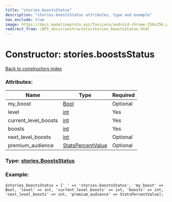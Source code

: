 ```yaml
---
title: "stories.boostsStatus"
description: "stories.boostsStatus attributes, type and example"
nav_exclude: true
image: https://docs.madelineproto.xyz/favicons/android-chrome-256x256.png
redirect_from: /API_docs/constructors/stories_boostsStatus.html
---
```

# Constructor: stories.boostsStatus  
[Back to constructors index](/API_docs/constructors/index.html)



### Attributes:

| Name     |    Type       | Required |
|----------|---------------|----------|
|my\_boost|[Bool](/API_docs/types/Bool.html) | Optional|
|level|[int](/API_docs/types/int.html) | Yes|
|current\_level\_boosts|[int](/API_docs/types/int.html) | Yes|
|boosts|[int](/API_docs/types/int.html) | Yes|
|next\_level\_boosts|[int](/API_docs/types/int.html) | Optional|
|premium\_audience|[StatsPercentValue](/API_docs/types/StatsPercentValue.html) | Optional|



### Type: [stories.BoostsStatus](/API_docs/types/stories.BoostsStatus.html)


### Example:

```
$stories_boostsStatus = ['_' => 'stories.boostsStatus', 'my_boost' => Bool, 'level' => int, 'current_level_boosts' => int, 'boosts' => int, 'next_level_boosts' => int, 'premium_audience' => StatsPercentValue];
```  
